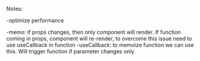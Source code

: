 Notes:

-optimize performance

-memo: if props changes, then only component will render. If function coming in props, component will re-render, to overcome this issue need to use useCallback in function
-useCallback: to memoize function we can use this. Will trigger function if parameter changes only
